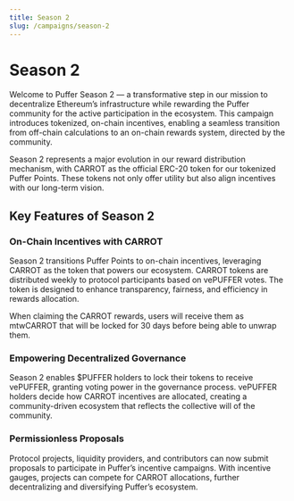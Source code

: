 ```yaml
---
title: Season 2
slug: /campaigns/season-2
---
```


# Season 2

Welcome to Puffer Season 2 — a transformative step in our mission to decentralize Ethereum’s infrastructure while rewarding the Puffer community for the active participation in the ecosystem. This campaign introduces tokenized, on-chain incentives, enabling a seamless transition from off-chain calculations to an on-chain rewards system, directed by the community.

Season 2 represents a major evolution in our reward distribution mechanism, with CARROT as the official ERC-20 token for our tokenized Puffer Points. These tokens not only offer utility but also align incentives with our long-term vision.

## Key Features of Season 2

### On-Chain Incentives with CARROT

Season 2 transitions Puffer Points to on-chain incentives, leveraging CARROT as the token that powers our ecosystem. CARROT tokens are distributed weekly to protocol participants based on vePUFFER votes. The token is designed to enhance transparency, fairness, and efficiency in rewards allocation.

When claiming the CARROT rewards, users will receive them as mtwCARROT that will be locked for 30 days before being able to unwrap them.

### Empowering Decentralized Governance

Season 2 enables $PUFFER holders to lock their tokens to receive vePUFFER, granting voting power in the governance process. vePUFFER holders decide how CARROT incentives are allocated, creating a community-driven ecosystem that reflects the collective will of the community.

### Permissionless Proposals

Protocol projects, liquidity providers, and contributors can now submit proposals to participate in Puffer’s incentive campaigns. With incentive gauges, projects can compete for CARROT allocations, further decentralizing and diversifying Puffer’s ecosystem.

